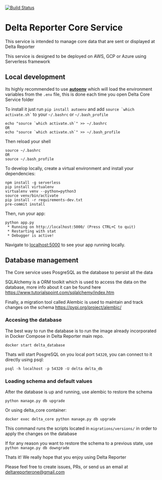 [![Build Status](https://dev.azure.com/DeltaReporter/Delta%20Reporter/_apis/build/status/delta-reporter.delta-core?branchName=master)](https://dev.azure.com/DeltaReporter/Delta%20Reporter/_build/latest?definitionId=4&branchName=master)

# Delta Reporter Core Service

This service is intended to manage core data that are sent or displayed at Delta Reporter

This service is designed to be deployed on AWS, GCP or Azure using Serverless framework

## Local development

Its highly recommended to use **[autoenv](https://github.com/inishchith/autoenv)** which will load the environment variables from the `.env` file, 
this is done each time you open Delta Core Service folder

To install it just run `pip install autoenv` and add `` source `which activate.sh` `` to your `~/.bashrc` or `~/.bash_profile`

```
echo "source `which activate.sh`" >> ~/.bashrc
OR
echo "source `which activate.sh`" >> ~/.bash_profile
```

Then reload your shell

```
source ~/.bashrc
OR
source ~/.bash_profile
```

To develop locally, create a virtual environment and install your dependencies:

```
npm install -g serverless
pip install virtualenv
virtualenv venv --python=python3
source venv/bin/activate
pip install -r requirements-dev.txt
pre-commit install
```

Then, run your app:

```
python app.py
 * Running on http://localhost:5000/ (Press CTRL+C to quit)
 * Restarting with stat
 * Debugger is active!
```

Navigate to [localhost:5000](http://localhost:5000) to see your app running locally.

## Database management

The Core service uses PosgreSQL as the database to persist all the data

SQLAlchemy is a ORM toolkit which is used to access the data on the database, more info about it can be found here https://www.tutorialspoint.com/sqlalchemy/index.htm

Finally, a migration tool called Alembic is used to maintain and track changes on  the schema https://pypi.org/project/alembic/

### Accesing the database

The best way to run the database is to run the image already incorporated in Docker Compose in Delta Reporter main repo.

`docker start delta_database`

Thats will start PosgreSQL on you local port `54320`, you can connect to it directly using psql:

`psql -h localhost -p 54320 -U delta delta_db`


### Loading schema and default values

After the database is up and running, use alembic to restore the schema

`python manage.py db upgrade`

Or using delta_core container:

`docker exec delta_core python manage.py db upgrade`

This command runs the scripts located in `migrations/versions/` in order to apply the changes on the database

If for any reason you want to restore the schema to a previous state, use `python manage.py db downgrade`

Thats it! We really hope that you enjoy using Delta Reporter

Please feel free to create issues, PRs, or send us an email at deltareporterone@gmail.com
